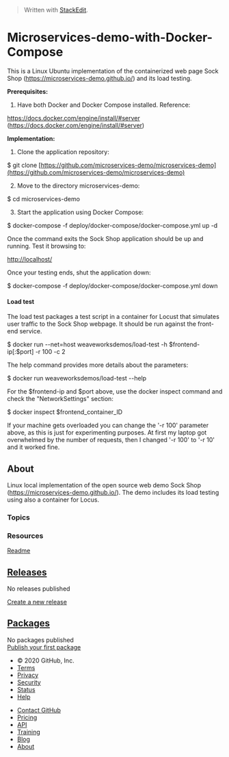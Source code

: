 > Written with [StackEdit](https://stackedit.io/).

# Microservices-demo-with-Docker-Compose

This is a Linux Ubuntu implementation of the containerized web page Sock Shop (https://microservices-demo.github.io/) and its load testing.

**Prerequisites:**
1. Have both Docker and Docker Compose installed. Reference:

https://docs.docker.com/engine/install/#server (https://docs.docker.com/engine/install/#server)

**Implementation:**
1. Clone the application repository:

$ git clone [https://github.com/microservices-demo/microservices-demo](https://github.com/microservices-demo/microservices-demo)

2. Move to the directory microservices-demo:

$ cd microservices-demo

3. Start the application using Docker Compose:

$ docker-compose -f deploy/docker-compose/docker-compose.yml up -d

Once the command exits the Sock Shop application should be up and running. Test it browsing to:

[http://localhost/](http://localhost/)

Once your testing ends, shut the application down:

$ docker-compose -f deploy/docker-compose/docker-compose.yml down

#### Load test

The load test packages a test script in a container for Locust that simulates user traffic to the Sock Shop webpage. It should be run against the front-end service.

$ docker run --net=host weaveworksdemos/load-test -h \$frontend-ip[:$port] -r 100 -c 2

The help command provides more details about the parameters:

$ docker run weaveworksdemos/load-test --help

For the $frontend-ip and $port above, use the docker inspect command and check the "NetworkSettings" section:

$ docker inspect $frontend_container_ID

If your machine gets overloaded you can change the '-r 100' parameter above, as this is just for experimenting purposes. At first my laptop got overwhelmed by the number of requests, then I changed '-r 100' to '-r 10' and it worked fine.

## About

Linux local implementation of the open source web demo Sock Shop (https://microservices-demo.github.io/).
The demo includes its load testing using also a container for Locus.

### Topics

### Resources

[Readme](https://github.com/gportalanza/The-Sock-Shop-microservices-demo-with-Docker-Compose#readme)

## [Releases](https://github.com/gportalanza/The-Sock-Shop-microservices-demo-with-Docker-Compose/releases)

No releases published

[Create a new release](https://github.com/gportalanza/The-Sock-Shop-microservices-demo-with-Docker-Compose/releases/new)

## [Packages](https://github.com/gportalanza/The-Sock-Shop-microservices-demo-with-Docker-Compose/packages)

No packages published  
[Publish your first package](https://github.com/gportalanza/The-Sock-Shop-microservices-demo-with-Docker-Compose/packages)

-   © 2020 GitHub, Inc.
-   [Terms](https://github.com/site/terms)
-   [Privacy](https://github.com/site/privacy)
-   [Security](https://github.com/security)
-   [Status](https://githubstatus.com/)
-   [Help](https://docs.github.com)

[](https://github.com "GitHub")

-   [Contact GitHub](https://github.com/contact)
-   [Pricing](https://github.com/pricing)
-   [API](https://docs.github.com)
-   [Training](https://training.github.com)
-   [Blog](https://github.blog)
-   [About](https://github.com/about)
<!--stackedit_data:
eyJoaXN0b3J5IjpbMTQ5NDM0MDQyOSwzODAyNzk2NTAsMzI4NT
U3NzIzLC02NTYwODM5NTUsNTE1MjU2MjU0LC0yMTA5NzU5NjAy
LC0xMzA3Nzg1MzM1XX0=
-->